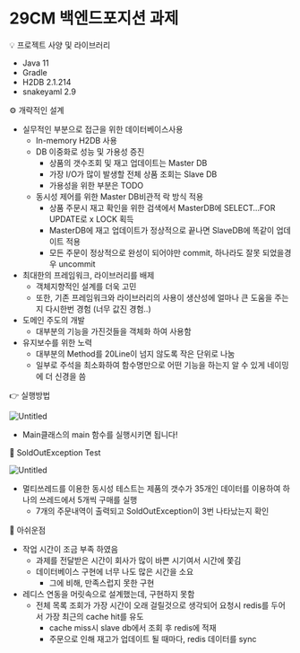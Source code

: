 # 29CM 백엔드포지션 과제

<aside>
💡 프로젝트 사양 및 라이브러리

</aside>

- Java 11
- Gradle
- H2DB 2.1.214
- snakeyaml 2.9

<aside>
⚙ 개략적인 설계

</aside>

- 실무적인 부분으로 접근을 위한 데이터베이스사용
    - In-memory H2DB 사용
    - DB 이중화로 성능 및 가용성 증진
        - 상품의 갯수조회 및 재고 업데이트는 Master DB
        - 가장 I/O가 많이 발생할 전체 상품 조회는 Slave DB
        - 가용성을 위한 부분은 TODO
    - 동시성 제어를 위한 Master DB비관적 락 방식 적용
        - 상품 주문시 재고 확인을 위한 검색에서 MasterDB에 SELECT…FOR UPDATE로 x LOCK 획득
        - MasterDB에 재고 업데이트가 정상적으로 끝나면 SlaveDB에 똑같이 업데이트 적용
        - 모든 주문이 정상적으로 완성이 되어야만 commit, 하나라도 잘못 되었을경우 uncommit
- 최대한의 프레임워크, 라이브러리를 배제
    - 객체지향적인 설계를 더욱 고민
    - 또한, 기존 프레임워크와 라이브러리의 사용이 생산성에 얼마나 큰 도움을 주는지 다시한번 경험
      (너무 값진 경험..)
- 도메인 주도의 개발
    - 대부분의 기능을 가진것들을 객체화 하여 사용함
- 유지보수를 위한 노력
    - 대부분의 Method를 20Line이 넘지 않도록 작은 단위로 나눔
    - 일부로 주석을 최소화하여 함수명만으로 어떤 기능을 하는지 알 수 있게 네이밍에 더 신경을 씀

<aside>
👉 실행방법

</aside>

![Untitled](29CM%20%E1%84%87%E1%85%A2%E1%86%A8%E1%84%8B%E1%85%A6%E1%86%AB%E1%84%83%E1%85%B3%E1%84%91%E1%85%A9%E1%84%8C%E1%85%B5%E1%84%89%E1%85%A7%E1%86%AB%20%E1%84%80%E1%85%AA%E1%84%8C%E1%85%A6%20d8f0ebe92d80404aaa0e96a23ed271b0/Untitled.png)

- Main클래스의 main 함수를 실행시키면 됩니다!

<aside>
🚫 SoldOutException Test

</aside>

![Untitled](29CM%20%E1%84%87%E1%85%A2%E1%86%A8%E1%84%8B%E1%85%A6%E1%86%AB%E1%84%83%E1%85%B3%E1%84%91%E1%85%A9%E1%84%8C%E1%85%B5%E1%84%89%E1%85%A7%E1%86%AB%20%E1%84%80%E1%85%AA%E1%84%8C%E1%85%A6%20d8f0ebe92d80404aaa0e96a23ed271b0/Untitled%201.png)

- 멀티쓰레드를 이용한 동시성 테스트는 제품의 갯수가 35개인 데이터를 이용하여 하나의 쓰레드에서 5개씩 구매를 실행
    - 7개의 주문내역이 출력되고 SoldOutException이 3번 나타났는지 확인

<aside>
🥲 아쉬운점

</aside>

- 작업 시간이 조금 부족 하였음
    - 과제를 전달받은 시간이 회사가 많이 바쁜 시기여서 시간에 쫓김
    - 데이터베이스 구현에 너무 나도 많은 시간을 소요
        - 그에 비해, 만족스럽지 못한 구현
- 레디스 연동을 머릿속으로 설계했는데, 구현하지 못함
    - 전체 목록 조회가 가장 시간이 오래 걸릴것으로 생각되어 요청시 redis를 두어서 가장 최근의 cache hit를 유도
        - cache miss시 slave db에서 조회 후 redis에 적재
        - 주문으로 인해 재고가 업데이트 될 때마다, redis 데이터를 sync
